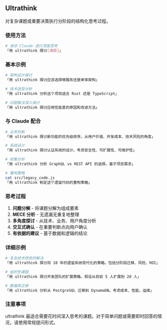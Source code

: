## Ultrathink

对复杂课题或重要决策执行分阶段的结构化思考过程。

### 使用方法

```bash
# 请求 Claude 进行深度思考
「用 ultrathink 探讨[课题]」
```

### 基本示例

```bash
# 架构设计探讨
「用 ultrathink 探讨应该选择微服务还是单体架构」

# 技术选型分析
「用 ultrathink 分析这个项目适合 Rust 还是 TypeScript」

# 问题解决深入探讨
「用 ultrathink 探讨应用性能差的原因和改进方法」
```

### 与 Claude 配合

```bash
# 业务判断
「用 ultrathink 探讨新功能的优先级排序。从用户价值、开发成本、技术风险的角度」

# 系统设计
「用 ultrathink 探讨认证系统的设计。考虑安全性、可扩展性、可维护性」

# 权衡分析
「用 ultrathink 分析 GraphQL vs REST API 的选择。基于项目需求」

# 重构策略
cat src/legacy_code.js
「用 ultrathink 制定这个遗留代码的重构策略」
```

### 思考过程

1. **问题分解** - 将课题分解为组成要素
2. **MECE 分析** - 无遗漏无重复地整理
3. **多角度探讨** - 从技术、业务、用户角度分析
4. **交互式确认** - 在重要判断点向用户确认
5. **有依据的建议** - 基于数据和逻辑的结论

### 详细示例

```bash
# 复杂技术债务的解决
「用 ultrathink 探讨将 10 年的遗留系统现代化的策略。包括分阶段迁移、风险、ROI」

# 组织性课题
「用 ultrathink 探讨开发团队的扩展策略。假设从目前 5 人扩展到 20 人」

# 数据库迁移
「用 ultrathink 分析从 PostgreSQL 迁移到 DynamoDB。考虑成本、性能、运维」
```

### 注意事项

ultrathink 最适合需要花时间深入思考的课题。对于简单问题或需要即时回答的情况，请使用常规提问形式。

